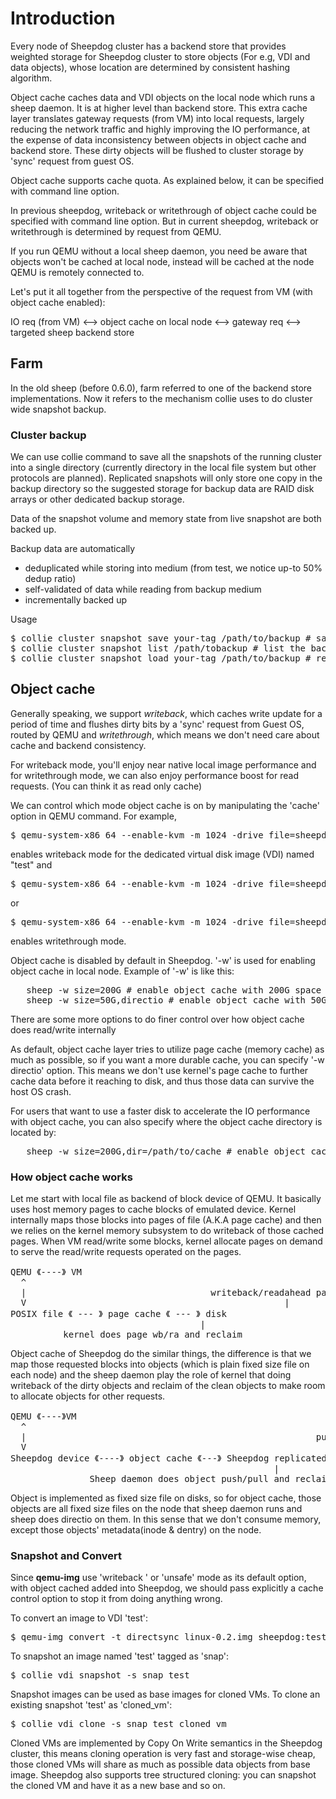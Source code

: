 # Introduction
Every node of Sheepdog cluster has a backend store that provides weighted storage for Sheepdog cluster to store objects (For e.g, VDI and data objects), whose location are determined by consistent hashing algorithm.

Object cache caches data and VDI objects on the local node which runs a sheep daemon. It is at higher level than backend store. This extra cache layer translates gateway requests (from VM) into local requests, largely reducing the network traffic and highly improving the IO performance, at the expense of data inconsistency between objects in object cache and backend store. These dirty objects will be flushed to cluster storage by 'sync' request from guest OS.

Object cache supports cache quota. As explained below, it can be specified with command line option.

In previous sheepdog, writeback or writethrough of object cache could be specified with command line option.
But in current sheepdog, writeback or writethrough is determined by request from QEMU.


If you run QEMU without a local sheep daemon, you need be aware that objects won't be cached at local node, instead will be cached at the node QEMU is remotely connected to.

Let's put it all together from the perspective of the request from VM (with object cache enabled):

IO req (from VM) <--> object cache on local node <--> gateway req <--> targeted sheep backend store

## Farm
In the old sheep (before 0.6.0), farm referred to one of the backend store implementations. Now it refers to the mechanism collie uses to do cluster wide snapshot backup.

### Cluster backup
We can use collie command to save all the snapshots of the running cluster into a single directory (currently directory in the local file system but other protocols are planned). Replicated snapshots will only store one copy in the backup directory so the suggested storage for backup data are RAID disk arrays or other dedicated backup storage.

Data of the snapshot volume and  memory state from live snapshot are both backed up.

Backup data are automatically
*  deduplicated while storing into medium (from test, we notice up-to 50% dedup ratio)
*  self-validated of data while reading from backup medium
*  incrementally backed up

Usage
<pre>
$ collie cluster snapshot save your-tag /path/to/backup # save the backup and tag it
$ collie cluster snapshot list /path/tobackup # list the backups with tag names
$ collie cluster snapshot load your-tag /path/to/backup # restore the tagged backup
</pre>

## Object cache
Generally speaking, we support _writeback_, which caches write update for a period of time and flushes dirty bits by a 'sync' request from Guest OS, routed by QEMU and _writethrough_, which means we don't need care about cache and backend consistency.

For writeback mode, you'll enjoy near native local image performance and for writethrough mode, we can also enjoy performance boost for read requests. (You can think it as read only cache)

We can control which mode object cache is on by manipulating the 'cache' option in QEMU command. For example,

<pre>
$ qemu-system-x86_64 --enable-kvm -m 1024 -drive file=sheepdog:test,cache=writeback
</pre>
enables writeback mode for the dedicated virtual disk image (VDI) named "test" and
<pre>
$ qemu-system-x86_64 --enable-kvm -m 1024 -drive file=sheepdog:test
</pre>
or 
<pre>
$ qemu-system-x86_64 --enable-kvm -m 1024 -drive file=sheepdog:test,cache=writethrough
</pre>
enables writethrough mode.

Object cache is disabled by default in Sheepdog. '-w' is used for enabling object cache in local node. Example of '-w' is like this:
<pre>
   sheep -w size=200G # enable object cache with 200G space
   sheep -w size=50G,directio # enable object cache with 50G space with O_DIRECT for cached objects
</pre>

There are some more options to do finer control over how object cache does read/write internally

As default, object cache layer tries to utilize page cache (memory cache) as much as possible, so if you want a more durable cache, you can specify '-w directio' option. This means we don't use kernel's page cache to further cache data before it reaching to disk, and thus those data can survive the host OS crash.

For users that want to use a faster disk to accelerate the IO performance with object cache, you can also specify where the object cache directory is located by:
<pre>
   sheep -w size=200G,dir=/path/to/cache # enable object cache with 200G to /path/to/cache directory
</pre>

### How object cache works
Let me start with local file as backend of block device of QEMU. It
basically uses host memory pages to cache blocks of emulated device.
Kernel internally maps those blocks into pages of file (A.K.A page
cache) and then we relies on the kernel memory subsystem to do writeback
of those cached pages. When VM read/write some blocks, kernel allocate
pages on demand to serve the read/write requests operated on the pages.

<pre>
QEMU 《----》 VM
  ^
  |                                   writeback/readahead pages
  V                                                 |
POSIX file 《 --- 》 page cache 《 --- 》 disk
                                    |
          kernel does page wb/ra and reclaim
</pre>
Object cache of Sheepdog do the similar things, the difference is that
we map those requested blocks into objects (which is plain fixed size
file on each node) and the sheep daemon play the role of kernel that
doing writeback of the dirty objects and reclaim of the clean objects to
make room to allocate objects for other requests.
<pre>
QEMU 《----》VM
  ^
  |                                                       push/pull objects
  V                                                              |
Sheepdog device 《----》 object cache 《---》 Sheepdog replicated object storage.
                                                  |
               Sheep daemon does object push/pull and reclaim
</pre>

Object is implemented as fixed size file on disks, so for object cache,
those objects are all fixed size files on the node that sheep daemon
runs and sheep does directio on them. In this sense that we don't
consume memory, except those objects' metadata(inode & dentry) on the node.
### Snapshot and Convert
Since **qemu-img** use 'writeback ' or 'unsafe' mode as its default option, with object cached added into Sheepdog, we should pass explicitly a cache control option to stop it from doing anything wrong.

To convert an image to VDI 'test':
<pre>
$ qemu-img convert -t directsync linux-0.2.img sheepdog:test
</pre>

To snapshot an image named 'test' tagged as 'snap':
<pre>
$ collie vdi snapshot -s snap test
</pre>

Snapshot images can be used as base images for cloned VMs. To clone an existing snapshot 'test' as 'cloned_vm':
<pre>
$ collie vdi clone -s snap test cloned_vm
</pre>

Cloned VMs are implemented by Copy On Write semantics in the Sheepdog cluster, this means cloning operation is very fast and storage-wise cheap, those cloned VMs will share as much as possible data objects from base image. Sheepdog also supports tree structured cloning: you can snapshot the cloned VM and have it as a new base and so on.